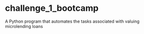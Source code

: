 # challenge_1_bootcamp
A Python program that automates the tasks associated with valuing microlending loans
